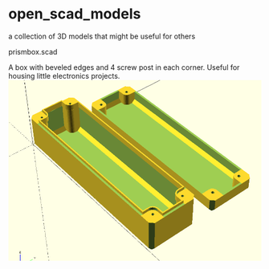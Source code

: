 # open_scad_models
a collection of 3D models that might be useful for others

prismbox.scad

A box with beveled edges and 4 screw post in each corner. Useful for housing little electronics projects.
![alt text](https://github.com/jkerdels/open_scad_models/blob/master/prismbox.png "Prismbox example")

